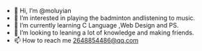 - 👋 Hi, I’m @moluyian
- 👀 I’m interested in playing the badminton andlistening to music.
- 🌱 I’m currently learning C Language ,Web Design and PS.
- 💞️ I’m looking to leaning a lot of knowledge and making friends.
- 📫 How to reach me 2648854486@qq.com

<!---
moluyian/moluyian is a ✨ special ✨ repository because its `README.md` (this file) appears on your GitHub profile.
You can click the Preview link to take a look at your changes.
--->
